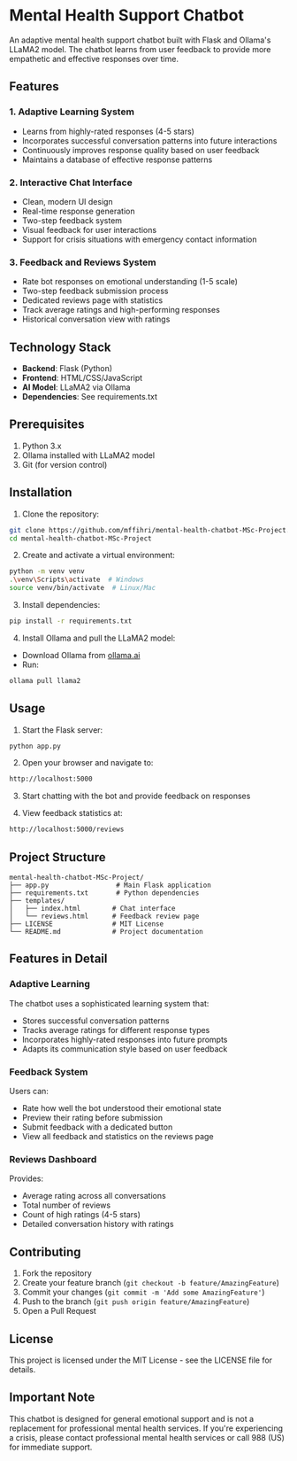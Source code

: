 # Mental Health Support Chatbot

An adaptive mental health support chatbot built with Flask and Ollama's LLaMA2 model. The chatbot learns from user feedback to provide more empathetic and effective responses over time.

## Features

### 1. Adaptive Learning System
- Learns from highly-rated responses (4-5 stars)
- Incorporates successful conversation patterns into future interactions
- Continuously improves response quality based on user feedback
- Maintains a database of effective response patterns

### 2. Interactive Chat Interface
- Clean, modern UI design
- Real-time response generation
- Two-step feedback system
- Visual feedback for user interactions
- Support for crisis situations with emergency contact information

### 3. Feedback and Reviews System
- Rate bot responses on emotional understanding (1-5 scale)
- Two-step feedback submission process
- Dedicated reviews page with statistics
- Track average ratings and high-performing responses
- Historical conversation view with ratings

## Technology Stack

- **Backend**: Flask (Python)
- **Frontend**: HTML/CSS/JavaScript
- **AI Model**: LLaMA2 via Ollama
- **Dependencies**: See requirements.txt

## Prerequisites

1. Python 3.x
2. Ollama installed with LLaMA2 model
3. Git (for version control)

## Installation

1. Clone the repository:
```bash
git clone https://github.com/mffihri/mental-health-chatbot-MSc-Project.git
cd mental-health-chatbot-MSc-Project
```

2. Create and activate a virtual environment:
```bash
python -m venv venv
.\venv\Scripts\activate  # Windows
source venv/bin/activate  # Linux/Mac
```

3. Install dependencies:
```bash
pip install -r requirements.txt
```

4. Install Ollama and pull the LLaMA2 model:
- Download Ollama from [ollama.ai](https://ollama.ai)
- Run:
```bash
ollama pull llama2
```

## Usage

1. Start the Flask server:
```bash
python app.py
```

2. Open your browser and navigate to:
```bash
http://localhost:5000
```

3. Start chatting with the bot and provide feedback on responses

4. View feedback statistics at:
```bash
http://localhost:5000/reviews
```

## Project Structure

```
mental-health-chatbot-MSc-Project/
├── app.py                 # Main Flask application
├── requirements.txt       # Python dependencies
├── templates/
│   ├── index.html        # Chat interface
│   └── reviews.html      # Feedback review page
├── LICENSE               # MIT License
└── README.md             # Project documentation
```

## Features in Detail

### Adaptive Learning
The chatbot uses a sophisticated learning system that:
- Stores successful conversation patterns
- Tracks average ratings for different response types
- Incorporates highly-rated responses into future prompts
- Adapts its communication style based on user feedback

### Feedback System
Users can:
- Rate how well the bot understood their emotional state
- Preview their rating before submission
- Submit feedback with a dedicated button
- View all feedback and statistics on the reviews page

### Reviews Dashboard
Provides:
- Average rating across all conversations
- Total number of reviews
- Count of high ratings (4-5 stars)
- Detailed conversation history with ratings

## Contributing

1. Fork the repository
2. Create your feature branch (`git checkout -b feature/AmazingFeature`)
3. Commit your changes (`git commit -m 'Add some AmazingFeature'`)
4. Push to the branch (`git push origin feature/AmazingFeature`)
5. Open a Pull Request

## License

This project is licensed under the MIT License - see the LICENSE file for details.

## Important Note

This chatbot is designed for general emotional support and is not a replacement for professional mental health services. If you're experiencing a crisis, please contact professional mental health services or call 988 (US) for immediate support.
